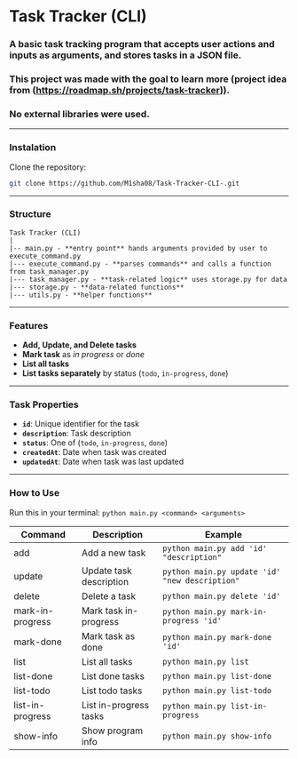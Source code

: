 # Task Tracker (CLI)

### **A basic task tracking program** that accepts user actions and inputs as arguments, and stores tasks in a **JSON file**.

### This project was made with the goal to **learn more** (project idea from (https://roadmap.sh/projects/task-tracker)).

### **No external libraries** were used.

---

### **Instalation**

Clone the repository:

```bash
git clone https://github.com/M1sha08/Task-Tracker-CLI-.git
```

---

### **Structure**

```
Task Tracker (CLI)
|
|-- main.py - **entry point** hands arguments provided by user to execute_command.py
|--- execute_command.py - **parses commands** and calls a function from task_manager.py
|--- task_manager.py - **task-related logic** uses storage.py for data
|--- storage.py - **data-related functions**
|--- utils.py - **helper functions**
```

---

### **Features**

- **Add, Update, and Delete tasks**
- **Mark task** as _in progress_ or _done_
- **List all tasks**
- **List tasks separately** by status (`todo`, `in-progress`, `done`)

---

### **Task Properties**

- **`id`**: Unique identifier for the task
- **`description`**: Task description
- **`status`**: One of (`todo`, `in-progress`, `done`)
- **`createdAt`**: Date when task was created
- **`updatedAt`**: Date when task was last updated

---

### **How to Use**

Run this in your terminal: `python main.py <command> <arguments>`

| Command          | Description             | Example                                          |
| ---------------- | ----------------------- | -------------------------------------------------|
| add              | Add a new task          | `python main.py add 'id' "description"`          |
| update           | Update task description | `python main.py update 'id' "new description"`   |
| delete           | Delete a task           | `python main.py delete 'id'`                     |
| mark-in-progress | Mark task in-progress   | `python main.py mark-in-progress 'id'`           |
| mark-done        | Mark task as done       | `python main.py mark-done 'id'`                  |
| list             | List all tasks          | `python main.py list`                            |
| list-done        | List done tasks         | `python main.py list-done`                       |
| list-todo        | List todo tasks         | `python main.py list-todo`                       |
| list-in-progress | List in-progress tasks  | `python main.py list-in-progress`                |
| show-info        | Show program info       | `python main.py show-info`                       |
